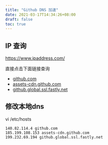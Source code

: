 ```yaml
---
title: "Github DNS 加速"
date: 2021-03-17T14:34:26+08:00
draft: false
toc: true
---
```


## IP 查询

https://www.ipaddress.com/

直接点击下面链接查询

 - [github.com](https://github.com.ipaddress.com/)
 - [assets-cdn.github.com](https://github.com.ipaddress.com/assets-cdn.github.com)
 - [github.global.ssl.fastly.net](https://fastly.net.ipaddress.com/github.global.ssl.fastly.net)


## 修改本地dns

vi /etc/hosts
```
140.82.114.4 github.com
185.199.108.153 assets-cdn.github.com
199.232.69.194 github.global.ssl.fastly.net
```
